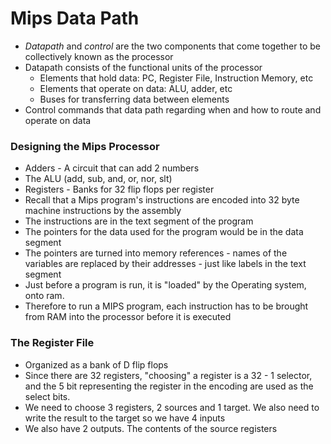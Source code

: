 # Mips Data Path
- _Datapath_ and _control_ are the two components that come together to be collectively known as the processor
- Datapath consists of the functional units of the processor
	- Elements that hold data: PC, Register File, Instruction Memory, etc
	- Elements that operate on data: ALU, adder, etc
	- Buses for transferring data between elements
- Control commands that data path regarding when and how to route and operate on data

### Designing the Mips Processor
- Adders - A circuit that can add 2 numbers
- The ALU (add, sub, and, or, nor, slt)
- Registers - Banks for 32 flip flops per register
- Recall that a Mips program's instructions are encoded into 32 byte machine instructions by the assembly
- The instructions are in the text segment of the program
- The pointers for the data used for the program would be in the data segment
- The pointers are turned into memory references - names of the variables are replaced by their addresses - just like labels in the text segment
- Just before a program is run, it is "loaded" by the Operating system, onto ram.
- Therefore to run a MIPS program, each instruction has to be brought from RAM into the processor before it is executed

### The Register File
- Organized as a bank of D flip flops
- Since there are 32 registers, "choosing" a register is a 32 - 1 selector, and the 5 bit representing the register in the encoding are used as the select bits.
- We need to choose 3 registers, 2 sources and 1 target. We also need to write the result to the target so we have 4 inputs
- We also have 2 outputs. The contents of the source registers
